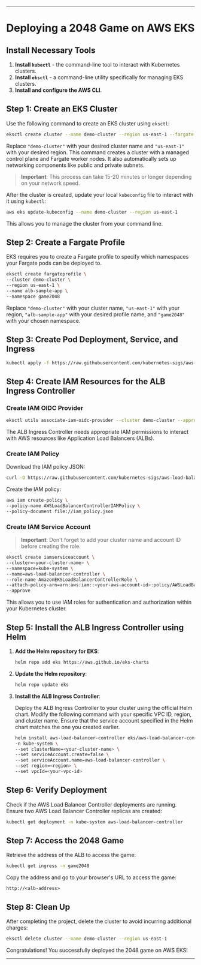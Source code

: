 
---

# Deploying a 2048 Game on AWS EKS

## Install Necessary Tools

1. **Install `kubectl`** - the command-line tool to interact with Kubernetes clusters.
2. **Install `eksctl`** - a command-line utility specifically for managing EKS clusters.
3. **Install and configure the AWS CLI**.

## Step 1: Create an EKS Cluster

Use the following command to create an EKS cluster using `eksctl`:

```bash
eksctl create cluster --name demo-cluster --region us-east-1 --fargate
```

Replace `"demo-cluster"` with your desired cluster name and `"us-east-1"` with your desired region. This command creates a cluster with a managed control plane and Fargate worker nodes. It also automatically sets up networking components like public and private subnets.

> **Important**: This process can take 15-20 minutes or longer depending on your network speed.

After the cluster is created, update your local `kubeconfig` file to interact with it using `kubectl`:

```bash
aws eks update-kubeconfig --name demo-cluster --region us-east-1
```

This allows you to manage the cluster from your command line.

## Step 2: Create a Fargate Profile

EKS requires you to create a Fargate profile to specify which namespaces your Fargate pods can be deployed to.

```bash
eksctl create fargateprofile \
--cluster demo-cluster \
--region us-east-1 \
--name alb-sample-app \
--namespace game2048
```

Replace `"demo-cluster"` with your cluster name, `"us-east-1"` with your region, `"alb-sample-app"` with your desired profile name, and `"game2048"` with your chosen namespace.

## Step 3: Create Pod Deployment, Service, and Ingress

```bash
kubectl apply -f https://raw.githubusercontent.com/kubernetes-sigs/aws-load-balancer-controller/v2.5.4/docs/examples/2048/2048_full.yaml
```

## Step 4: Create IAM Resources for the ALB Ingress Controller

### Create IAM OIDC Provider

```bash
eksctl utils associate-iam-oidc-provider --cluster demo-cluster --approve
```

The ALB Ingress Controller needs appropriate IAM permissions to interact with AWS resources like Application Load Balancers (ALBs).

### Create IAM Policy

Download the IAM policy JSON:

```bash
curl -O https://raw.githubusercontent.com/kubernetes-sigs/aws-load-balancer-controller/v2.5.4/docs/install/iam_policy.json
```

Create the IAM policy:

```bash
aws iam create-policy \
--policy-name AWSLoadBalancerControllerIAMPolicy \
--policy-document file://iam_policy.json
```

### Create IAM Service Account

> **Important**: Don't forget to add your cluster name and account ID before creating the role.

```bash
eksctl create iamserviceaccount \
--cluster=<your-cluster-name> \
--namespace=kube-system \
--name=aws-load-balancer-controller \
--role-name AmazonEKSLoadBalancerControllerRole \
--attach-policy-arn=arn:aws:iam::<your-aws-account-id>:policy/AWSLoadBalancerControllerIAMPolicy \
--approve
```

This allows you to use IAM roles for authentication and authorization within your Kubernetes cluster.

## Step 5: Install the ALB Ingress Controller using Helm

1. **Add the Helm repository for EKS**:

   ```bash
   helm repo add eks https://aws.github.io/eks-charts
   ```

2. **Update the Helm repository**:

   ```bash
   helm repo update eks
   ```

3. **Install the ALB Ingress Controller**:

   Deploy the ALB Ingress Controller to your cluster using the official Helm chart. Modify the following command with your specific VPC ID, region, and cluster name. Ensure that the service account specified in the Helm chart matches the one you created earlier.

   ```bash
   helm install aws-load-balancer-controller eks/aws-load-balancer-controller \
   -n kube-system \
   --set clusterName=<your-cluster-name> \
   --set serviceAccount.create=false \
   --set serviceAccount.name=aws-load-balancer-controller \
   --set region=<region> \
   --set vpcId=<your-vpc-id>
   ```

## Step 6: Verify Deployment

Check if the AWS Load Balancer Controller deployments are running. Ensure two AWS Load Balancer Controller replicas are created:

```bash
kubectl get deployment -n kube-system aws-load-balancer-controller
```

## Step 7: Access the 2048 Game

Retrieve the address of the ALB to access the game:

```bash
kubectl get ingress -n game2048
```

Copy the address and go to your browser's URL to access the game:

```
http://<alb-address>
```

## Step 8: Clean Up

After completing the project, delete the cluster to avoid incurring additional charges:

```bash
eksctl delete cluster --name demo-cluster --region us-east-1
```

Congratulations! You successfully deployed the 2048 game on AWS EKS!

--- 


